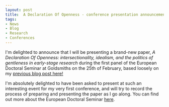 ```yaml
---
layout: post
title:  A Declaration Of Openness - conference presentation announcement
tags:
- News
- Blog
- Research
- Conferences
---
```


<p>I'm delighted to announce that I will be presenting a brand-new paper, <i>A Declaration Of Openness: intersectionality, idealism, and the politics of gentleness in early-stage research</i> during the first panel of the European Doctoral Seminar at Goldsmiths on the 25th of February, based loosely on my <a href="https://emmawinston.me/2016/01/25/lived-experience/">previous blog post here!</a></p>

<p>I'm absolutely delighted to have been asked to present at such an interesting event for my very first conference, and will try to record the process of preparing and presenting the paper as I go along. You can find out more about the European Doctoral Seminar <a href="http://www.gold.ac.uk/graduate-school/european-doctoral-seminar/">here</a>.</p>